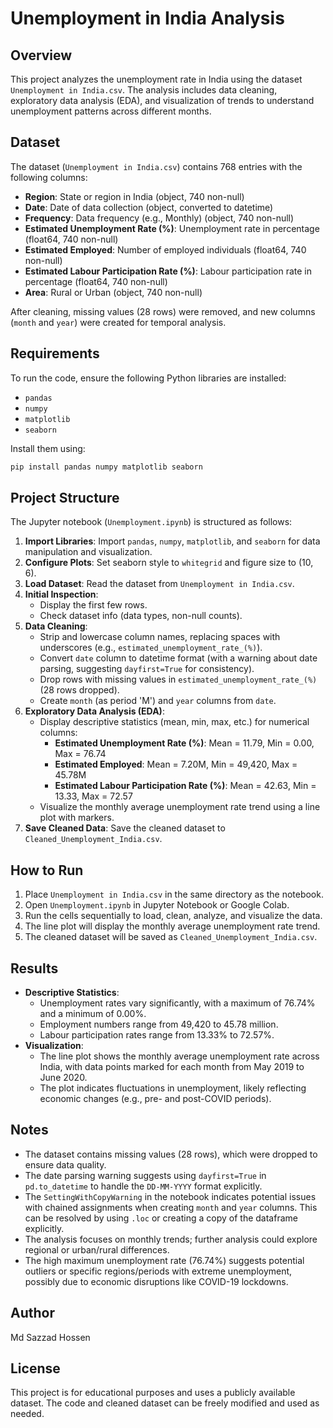 # Unemployment in India Analysis

## Overview
This project analyzes the unemployment rate in India using the dataset `Unemployment in India.csv`. The analysis includes data cleaning, exploratory data analysis (EDA), and visualization of trends to understand unemployment patterns across different months.

## Dataset
The dataset (`Unemployment in India.csv`) contains 768 entries with the following columns:
- **Region**: State or region in India (object, 740 non-null)
- **Date**: Date of data collection (object, converted to datetime)
- **Frequency**: Data frequency (e.g., Monthly) (object, 740 non-null)
- **Estimated Unemployment Rate (%)**: Unemployment rate in percentage (float64, 740 non-null)
- **Estimated Employed**: Number of employed individuals (float64, 740 non-null)
- **Estimated Labour Participation Rate (%)**: Labour participation rate in percentage (float64, 740 non-null)
- **Area**: Rural or Urban (object, 740 non-null)

After cleaning, missing values (28 rows) were removed, and new columns (`month` and `year`) were created for temporal analysis.

## Requirements
To run the code, ensure the following Python libraries are installed:
- `pandas`
- `numpy`
- `matplotlib`
- `seaborn`

Install them using:
```bash
pip install pandas numpy matplotlib seaborn
```

## Project Structure
The Jupyter notebook (`Unemployment.ipynb`) is structured as follows:
1. **Import Libraries**: Import `pandas`, `numpy`, `matplotlib`, and `seaborn` for data manipulation and visualization.
2. **Configure Plots**: Set seaborn style to `whitegrid` and figure size to (10, 6).
3. **Load Dataset**: Read the dataset from `Unemployment in India.csv`.
4. **Initial Inspection**:
   - Display the first few rows.
   - Check dataset info (data types, non-null counts).
5. **Data Cleaning**:
   - Strip and lowercase column names, replacing spaces with underscores (e.g., `estimated_unemployment_rate_(%)`).
   - Convert `date` column to datetime format (with a warning about date parsing, suggesting `dayfirst=True` for consistency).
   - Drop rows with missing values in `estimated_unemployment_rate_(%)` (28 rows dropped).
   - Create `month` (as period 'M') and `year` columns from `date`.
6. **Exploratory Data Analysis (EDA)**:
   - Display descriptive statistics (mean, min, max, etc.) for numerical columns:
     - **Estimated Unemployment Rate (%)**: Mean = 11.79, Min = 0.00, Max = 76.74
     - **Estimated Employed**: Mean = 7.20M, Min = 49,420, Max = 45.78M
     - **Estimated Labour Participation Rate (%)**: Mean = 42.63, Min = 13.33, Max = 72.57
   - Visualize the monthly average unemployment rate trend using a line plot with markers.
7. **Save Cleaned Data**: Save the cleaned dataset to `Cleaned_Unemployment_India.csv`.

## How to Run
1. Place `Unemployment in India.csv` in the same directory as the notebook.
2. Open `Unemployment.ipynb` in Jupyter Notebook or Google Colab.
3. Run the cells sequentially to load, clean, analyze, and visualize the data.
4. The line plot will display the monthly average unemployment rate trend.
5. The cleaned dataset will be saved as `Cleaned_Unemployment_India.csv`.

## Results
- **Descriptive Statistics**:
  - Unemployment rates vary significantly, with a maximum of 76.74% and a minimum of 0.00%.
  - Employment numbers range from 49,420 to 45.78 million.
  - Labour participation rates range from 13.33% to 72.57%.
- **Visualization**:
  - The line plot shows the monthly average unemployment rate across India, with data points marked for each month from May 2019 to June 2020.
  - The plot indicates fluctuations in unemployment, likely reflecting economic changes (e.g., pre- and post-COVID periods).

## Notes
- The dataset contains missing values (28 rows), which were dropped to ensure data quality.
- The date parsing warning suggests using `dayfirst=True` in `pd.to_datetime` to handle the `DD-MM-YYYY` format explicitly.
- The `SettingWithCopyWarning` in the notebook indicates potential issues with chained assignments when creating `month` and `year` columns. This can be resolved by using `.loc` or creating a copy of the dataframe explicitly.
- The analysis focuses on monthly trends; further analysis could explore regional or urban/rural differences.
- The high maximum unemployment rate (76.74%) suggests potential outliers or specific regions/periods with extreme unemployment, possibly due to economic disruptions like COVID-19 lockdowns.

## Author
Md Sazzad Hossen

## License
This project is for educational purposes and uses a publicly available dataset. The code and cleaned dataset can be freely modified and used as needed.
